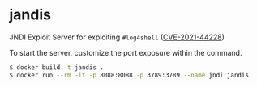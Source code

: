 # jandis
JNDI Exploit Server for exploiting `#log4shell` ([CVE-2021-44228](https://nvd.nist.gov/vuln/detail/CVE-2021-44228))

To start the server, customize the port exposure within the command.
```bash
$ docker build -t jandis .
$ docker run --rm -it -p 8088:8088 -p 3789:3789 --name jndi jandis
```
